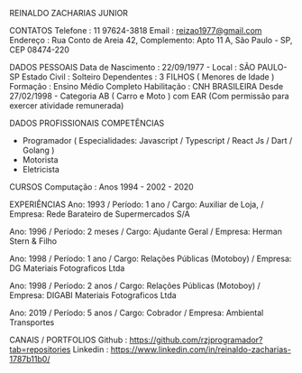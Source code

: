 REINALDO ZACHARIAS JUNIOR

CONTATOS
Telefone : 11 97624-3818
Email : reizao1977@gmail.com
Endereço : Rua Conto de Areia 42, Complemento: Apto 11 A, São Paulo - SP,  CEP 08474-220

DADOS PESSOAIS
Data de Nascimento : 22/09/1977 - Local : SÃO PAULO-SP
Estado Civil : Solteiro
Dependentes : 3 FILHOS ( Menores de Idade )
Formação : Ensino Médio Completo
Habilitação : CNH BRASILEIRA Desde 27/02/1998 - Categoria AB ( Carro e Moto ) com EAR (Com permissão para exercer atividade remunerada)

DADOS PROFISSIONAIS
COMPETÊNCIAS
* Programador ( Especialidades: Javascript / Typescript / React Js / Dart / Golang )
* Motorista
* Eletricista

CURSOS
Computação : Anos 1994 - 2002 - 2020

EXPERIÊNCIAS
Ano: 1993 / Período: 1 ano / Cargo: Auxiliar de Loja, / Empresa: Rede Barateiro de Supermercados S/A

Ano: 1996 /  Período: 2 meses / Cargo: Ajudante Geral /  Empresa: Herman Stern & Filho

Ano: 1998 /  Período: 1 ano / Cargo: Relações Públicas (Motoboy) /  Empresa: DG Materiais Fotograficos Ltda

Ano: 1998 /  Período: 2 anos / Cargo: Relações Públicas (Motoboy) /  Empresa: DIGABI Materiais Fotograficos Ltda

Ano: 2019 /  Período: 5 anos / Cargo: Cobrador /  Empresa: Ambiental Transportes

CANAIS / PORTFOLIOS
Github : https://github.com/rzjprogramador?tab=repositories
Linkedin : https://www.linkedin.com/in/reinaldo-zacharias-1787b11b0/
